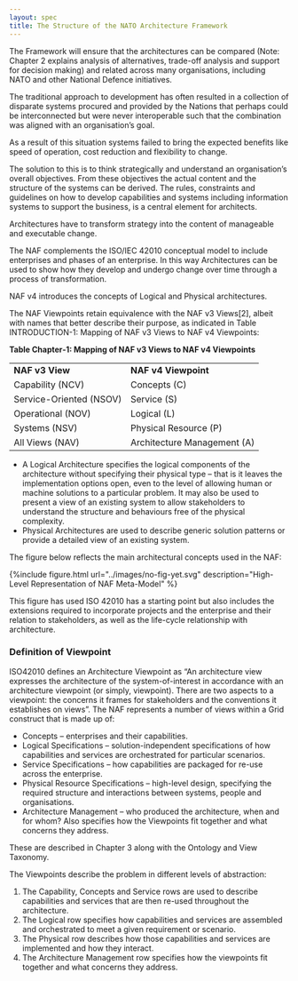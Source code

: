 ```yaml
---
layout: spec
title: The Structure of the NATO Architecture Framework
---
```


The Framework will ensure that the architectures can be compared (Note: Chapter
2 explains analysis of alternatives, trade-off analysis and support for decision
making) and related across many organisations, including NATO and other National
Defence initiatives.

The traditional approach to development has often resulted in a collection of
disparate systems procured and provided by the Nations that perhaps could be
interconnected but were never interoperable such that the combination was
aligned with an organisation’s goal.

As a result of this situation systems failed to bring the expected benefits like
speed of operation, cost reduction and flexibility to change.

The solution to this is to think strategically and understand an organisation’s
overall objectives. From these objectives the actual content and the structure
of the systems can be derived. The rules, constraints and guidelines on how to
develop capabilities and systems including information systems to support the
business, is a central element for architects.

Architectures have to transform strategy into the content of manageable and executable change.

The NAF complements the ISO/IEC 42010 conceptual model to include enterprises
and phases of an enterprise. In this way Architectures can be used to show how
they develop and undergo change over time through a process of transformation.

NAF v4 introduces the concepts of Logical and Physical architectures.

The NAF Viewpoints retain equivalence with the NAF v3 Views[2], albeit with names that better describe their purpose, as indicated in Table INTRODUCTION-1: Mapping of NAF v3 Views to NAF v4 Viewpoints:

**Table Chapter‑1: Mapping of NAF v3 Views to NAF v4 Viewpoints**

|                         |                             |
|-------------------------|-----------------------------|
| **NAF v3 View**         | **NAF v4 Viewpoint**        |
| Capability (NCV)        | Concepts (C)                |
| Service-Oriented (NSOV) | Service (S)                 |
| Operational (NOV)       | Logical (L)                 |
| Systems (NSV)           | Physical Resource (P)       |
| All Views (NAV)         | Architecture Management (A) |


* A Logical Architecture specifies the logical components of the architecture
  without specifying their physical type – that is it leaves the implementation
  options open, even to the level of allowing human or machine solutions to a
  particular problem. It may also be used to present a view of an existing
  system to allow stakeholders to understand the structure and behaviours free
  of the physical complexity.
* Physical Architectures are used to describe generic solution patterns or provide a detailed view of an
  existing system.

The figure below reflects the main architectural concepts used in the NAF:

{%include figure.html url="../images/no-fig-yet.svg" description="High-Level Representation of NAF Meta-Model" %}

This figure has used ISO 42010 has a starting point but also includes the extensions required to incorporate projects and the enterprise and their relation to stakeholders, as well as the life-cycle relationship with architecture.

### Definition of Viewpoint

ISO42010 defines an Architecture Viewpoint as “An architecture view expresses the architecture of the system-of-interest in accordance with an architecture viewpoint (or simply, viewpoint). There are two aspects to a viewpoint: the concerns it frames for stakeholders and the conventions it establishes on views”. The NAF represents a number of views within a Grid construct that is made up of:

* Concepts – enterprises and their capabilities.
* Logical Specifications – solution-independent specifications of how capabilities and services are
  orchestrated for particular scenarios.
* Service Specifications – how capabilities are packaged for re-use across the enterprise.
* Physical Resource Specifications – high-level design, specifying the required structure and interactions
  between systems, people and organisations.
* Architecture Management – who produced the architecture, when and for whom? Also specifies how the
  Viewpoints fit together and what concerns they address.

These are described in Chapter 3 along with the Ontology and View Taxonomy.

The Viewpoints describe the problem in different levels of abstraction:

1. The Capability, Concepts and Service rows are used to describe capabilities and services that are then
   re-used throughout the architecture.
2. The Logical row specifies how capabilities and services are assembled and orchestrated to meet a given
   requirement or scenario.
3. The Physical row describes how those capabilities and services are implemented and how they interact.
4. The Architecture Management row specifies how the viewpoints fit together and what concerns they
   address.
